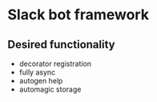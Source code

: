 # Slack bot framework


## Desired functionality
- decorator registration
- fully async
- autogen help
- automagic storage